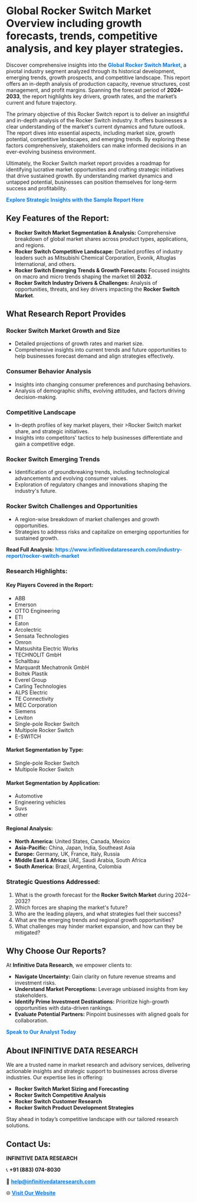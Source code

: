 <h1>Global Rocker Switch Market Overview including growth forecasts, trends, competitive analysis, and key player strategies.</h1>
<p>
Discover comprehensive insights into the 
<a href="https://www.infinitivedataresearch.com/industry-report/rocker-switch-market" rel="dofollow" style="color: #007BFF; text-decoration: none;"><strong>Global Rocker Switch Market</strong></a>, a pivotal industry segment analyzed through its historical development, emerging trends, growth prospects, and competitive landscape. This report offers an in-depth analysis of production capacity, revenue structures, cost management, and profit margins. Spanning the forecast period of <strong>2024–2033</strong>, the report highlights key drivers, growth rates, and the market’s current and future trajectory.
</p>
<p>
The primary objective of this Rocker Switch report is to deliver an insightful and in-depth analysis of the Rocker Switch industry. It offers businesses a clear understanding of the market's current dynamics and future outlook. The report dives into essential aspects, including market size, growth potential, competitive landscapes, and emerging trends. By exploring these factors comprehensively, stakeholders can make informed decisions in an ever-evolving business environment.
</p>
<p>
Ultimately, the Rocker Switch market report provides a roadmap for identifying lucrative market opportunities and crafting strategic initiatives that drive sustained growth. By understanding market dynamics and untapped potential, businesses can position themselves for long-term success and profitability.
</p>
<p>
<a href="https://www.infinitivedataresearch.com/request-sample/reportId=106577" style="color: #007BFF; text-decoration: none;"><strong>Explore Strategic Insights with the Sample Report Here</strong></a>
</p>

<h2>Key Features of the Report:</h2>
<ul>
<li><strong>Rocker Switch Market Segmentation & Analysis:</strong> Comprehensive breakdown of global market shares across product types, applications, and regions.</li>
<li><strong>Rocker Switch Competitive Landscape:</strong> Detailed profiles of industry leaders such as Mitsubishi Chemical Corporation, Evonik, Altuglas International, and others.</li>
<li><strong>Rocker Switch Emerging Trends & Growth Forecasts:</strong> Focused insights on macro and micro trends shaping the market till <strong>2032</strong>.</li>
<li><strong>Rocker Switch Industry Drivers & Challenges:</strong> Analysis of opportunities, threats, and key drivers impacting the <strong>Rocker Switch Market</strong>.</li>
</ul>

<h2>What Research Report Provides</h2>
<h3>Rocker Switch Market Growth and Size</h3>
<ul>
<li>Detailed projections of growth rates and market size.</li>
<li>Comprehensive insights into current trends and future opportunities to help businesses forecast demand and align strategies effectively.</li>
</ul>

<h3>Consumer Behavior Analysis</h3>
<ul>
<li>Insights into changing consumer preferences and purchasing behaviors.</li>
<li>Analysis of demographic shifts, evolving attitudes, and factors driving decision-making.</li>
</ul>

<h3>Competitive Landscape</h3>
<ul>
<li>In-depth profiles of key market players, their >Rocker Switch market share, and strategic initiatives.</li>
<li>Insights into competitors' tactics to help businesses differentiate and gain a competitive edge.</li>
</ul>

<h3>Rocker Switch Emerging Trends</h3>
<ul>
<li>Identification of groundbreaking trends, including technological advancements and evolving consumer values.</li>
<li>Exploration of regulatory changes and innovations shaping the industry's future.</li>
</ul>

<h3>Rocker Switch Challenges and Opportunities</h3>
<ul>
<li>A region-wise breakdown of market challenges and growth opportunities.</li>
<li>Strategies to address risks and capitalize on emerging opportunities for sustained growth.</li>
</ul>
<p><strong>Read Full Analysis:</strong> <a href="https://www.infinitivedataresearch.com/industry-report/rocker-switch-market" rel="dofollow" style="color: #007BFF; text-decoration: none;"><strong>https://www.infinitivedataresearch.com/industry-report/rocker-switch-market</strong></a></p>
<h3>Research Highlights:</h3>
<h4>Key Players Covered in the Report:</h4>
<ul><li>ABB</li><li>Emerson</li><li>OTTO Engineering</li><li>ETI</li><li>Eaton</li><li>Arcolectric</li><li>Sensata Technologies</li><li>Omron</li><li>Matsushita Electric Works</li><li>TECHNOLIT GmbH</li><li>Schaltbau</li><li>Marquardt Mechatronik GmbH</li><li>Boltek Plastik</li><li>Everel Group</li><li>Carling Technologies</li><li>ALPS Electric</li><li>TE Connectivity</li><li>MEC Corporation</li><li>Siemens</li><li>Leviton</li><li>Single-pole Rocker Switch</li><li>Multipole Rocker Switch</li><li>E-SWITCH</li></ul>
<h4>Market Segmentation by Type:</h4>
<ul><li>Single-pole Rocker Switch</li><li>Multipole Rocker Switch</li></ul>
<h4>Market Segmentation by Application:</h4>
<ul><li>Automotive</li><li>Engineering vehicles</li><li>Suvs</li><li>other</li></ul>

<h4>Regional Analysis:</h4>
<ul>
<li><strong>North America:</strong> United States, Canada, Mexico</li>
<li><strong>Asia-Pacific:</strong> China, Japan, India, Southeast Asia</li>
<li><strong>Europe:</strong> Germany, UK, France, Italy, Russia</li>
<li><strong>Middle East & Africa:</strong> UAE, Saudi Arabia, South Africa</li>
<li><strong>South America:</strong> Brazil, Argentina, Colombia</li>
</ul>

<h3>Strategic Questions Addressed:</h3>
<ol>
<li>What is the growth forecast for the <strong>Rocker Switch Market</strong> during 2024–2032?</li>
<li>Which forces are shaping the market's future?</li>
<li>Who are the leading players, and what strategies fuel their success?</li>
<li>What are the emerging trends and regional growth opportunities?</li>
<li>What challenges may hinder market expansion, and how can they be mitigated?</li>
</ol>

<h2>Why Choose Our Reports?</h2>
<p>At <strong>Infinitive Data Research</strong>, we empower clients to:</p>
<ul>
<li><strong>Navigate Uncertainty:</strong> Gain clarity on future revenue streams and investment risks.</li>
<li><strong>Understand Market Perceptions:</strong> Leverage unbiased insights from key stakeholders.</li>
<li><strong>Identify Prime Investment Destinations:</strong> Prioritize high-growth opportunities with data-driven rankings.</li>
<li><strong>Evaluate Potential Partners:</strong> Pinpoint businesses with aligned goals for collaboration.</li>
</ul>
<p><a href="https://www.infinitivedataresearch.com/industry-report/rocker-switch-market" rel="dofollow" style="color: #007BFF; text-decoration: none;"><strong>Speak to Our Analyst Today</strong></a></p>

<h2>About INFINITIVE DATA RESEARCH</h2>
<p>We are a trusted name in market research and advisory services, delivering actionable insights and strategic support to businesses across diverse industries. Our expertise lies in offering:</p>
<ul>
<li><strong>Rocker Switch Market Sizing and Forecasting</strong></li>
<li><strong>Rocker Switch Competitive Analysis</strong></li>
<li><strong>Rocker Switch Customer Research</strong></li>
<li><strong>Rocker Switch Product Development Strategies</strong></li>
</ul>
<p>Stay ahead in today’s competitive landscape with our tailored research solutions.</p>

<h2>Contact Us:</h2>
<p><strong>INFINITIVE DATA RESEARCH</strong></p>
<p>📞 <strong>+91 (883) 074-8030</strong></p>
<p>📧 <strong><a href="mailto:help@infinitivedataresearch.com" style="color: #007BFF;">help@infinitivedataresearch.com</a></strong></p>
<p>🌐 <strong><a href="https://www.infinitivedataresearch.com" rel="dofollow" style="color: #007BFF;">Visit Our Website</a></strong></p>